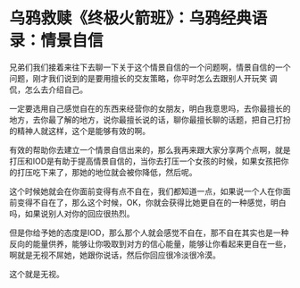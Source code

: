 # 乌鸦救赎《终极火箭班》：乌鸦经典语录：情景自信

兄弟们我们接着来往下去聊一下关于这个情景自信的一个问题啊，情景自信的一个问题，刚才我们说到的是要用擅长的交友策略，你平时怎么去跟别人开玩笑 调侃，怎么去介绍自己。

一定要选用自己感觉自在的东西来经营你的女朋友，明白我意思吗，去你最擅长的地方，去你最了解的地方，说你最擅长说的话，聊你最擅长聊的话题，把自己打扮的精神人就这样，这个是能够有效的啊。

有效的帮助你去建立一个情景自信出来的，那么我再来跟大家分享两个点啊，就是打压和IOD是有助于提高情景自信的，当你去打压一个女孩的时候，如果女孩把你的打压吃下来了，那她的地位就会被你降低，然后呢。

这个时候她就会在你面前变得有点不自在，我们都知道一点，如果说一个人在你面前变得不自在了，那么这个时候，OK，你就会获得比她更自在的一种感觉，明白吗，如果说别人对你的回应很热烈。

但是你给予她的态度是IOD，那么那个人就会感觉不自在，那不自在其实也是一种反向的能量供养，能够让你吸取到对方的信心能量，能够让你看起来更自在一些，啊就是无视不屌她，她跟你说话，然后你回应很冷淡很冷漠。

这个就是无视。